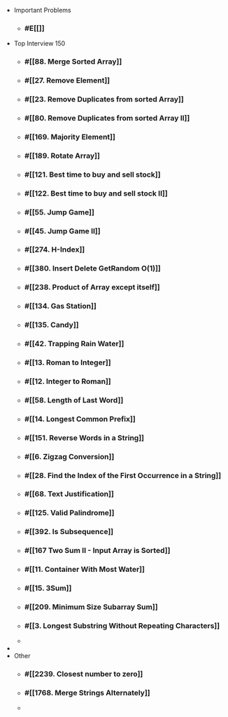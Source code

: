 - Important Problems
	- ### #E[[]]
- Top Interview 150
	- ### #[[88. Merge Sorted Array]]
	- ### #[[27. Remove Element]]
	- ### #[[23. Remove Duplicates from sorted Array]]
	- ### #[[80. Remove Duplicates from sorted Array II]]
	- ### #[[169. Majority Element]]
	- ### #[[189. Rotate Array]]
	- ### #[[121. Best time to buy and sell stock]]
	- ### #[[122. Best time to buy and sell stock II]]
	- ### #[[55. Jump Game]]
	- ### #[[45. Jump Game II]]
	- ### #[[274. H-Index]]
	- ### #[[380. Insert Delete GetRandom O(1)]]
	- ### #[[238. Product of Array except itself]]
	- ### #[[134. Gas Station]]
	- ### #[[135. Candy]]
	- ### #[[42. Trapping Rain Water]]
	- ### #[[13. Roman to Integer]]
	- ### #[[12. Integer to Roman]]
	- ### #[[58. Length of Last Word]]
	- ### #[[14. Longest Common Prefix]]
	- ### #[[151. Reverse Words in a String]]
	- ### #[[6. Zigzag Conversion]]
	- ### #[[28. Find the Index of the First Occurrence in a String]]
	- ### #[[68. Text Justification]]
	- ### #[[125. Valid Palindrome]]
	- ### #[[392. Is Subsequence]]
	- ### #[[167 Two Sum II - Input Array is Sorted]]
	- ### #[[11. Container With Most Water]]
	- ### #[[15. 3Sum]]
	- ### #[[209. Minimum Size Subarray Sum]]
	- ### #[[3. Longest Substring Without Repeating Characters]]
	-
-
- Other
	- ### #[[2239. Closest number to zero]]
	- ### #[[1768. Merge Strings Alternately]]
	-